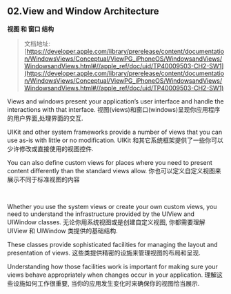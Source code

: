 ## 02.View and Window Architecture
**视图 和 窗口 结构**
>文档地址: 
[https://developer.apple.com/library/prerelease/content/documentation/WindowsViews/Conceptual/ViewPG_iPhoneOS/WindowsandViews/WindowsandViews.html#//apple_ref/doc/uid/TP40009503-CH2-SW1](https://developer.apple.com/library/prerelease/content/documentation/WindowsViews/Conceptual/ViewPG_iPhoneOS/WindowsandViews/WindowsandViews.html#//apple_ref/doc/uid/TP40009503-CH2-SW1)
 
Views and windows present your application’s user interface and handle the interactions with that interface. 
视图(views)和窗口(windows)呈现你应用程序的用户界面,处理界面的交互.

UIKit and other system frameworks provide a number of views that you can use as-is with little or no modification.
UIKit 和其它系统框架提供了一些你可以少许修改或直接使用的视图控件.

 You can also define custom views for places where you need to present content differently than the standard views allow.
你也可以定义自定义视图来展示不同于标准视图的内容

</br>

Whether you use the system views or create your own custom views, you need to understand the infrastructure provided by the UIView and UIWindow classes. 
无论你用系统视图或是创建自定义视图, 你都需要理解 UIView 和 UIWindow 类提供的基础结构.

These classes provide sophisticated facilities for managing the layout and presentation of views.
这些类提供精密的设施来管理视图的布局和呈现.

 Understanding how those facilities work is important for making sure your views behave appropriately when changes occur in your application.
理解这些设施如何工作很重要, 当你的应用发生变化时来确保你的视图恰当展示.





